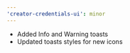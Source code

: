 ```yaml
---
'creator-credentials-ui': minor
---
```


- Added Info and Warning toasts
- Updated toasts styles for new icons
